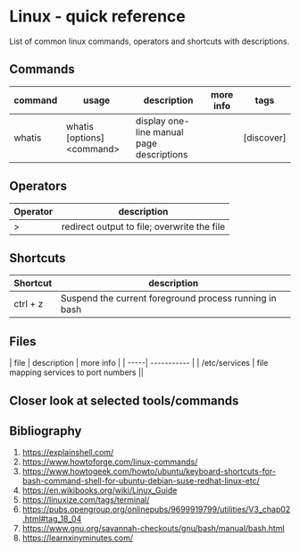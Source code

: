 # Linux - quick reference

List of common linux commands, operators and shortcuts with descriptions.

## Commands

| command | usage | description | more info | tags |
| --------| ----- |------------ | --------- | ---- |
|whatis|whatis [options] <command\>|display one-line manual page descriptions||[discover]|

## Operators

| Operator | description |
| ---------| ----------- |
|>|redirect output to file; overwrite the file |

## Shortcuts

| Shortcut | description |
| ---------| ----------- |
|ctrl + z|Suspend the current foreground process running in bash |

## Files

| file | description | more info |
| -----| ----------- |
| /etc/services | file mapping services to port numbers ||


## Closer look at selected tools/commands

## Bibliography

1. https://explainshell.com/
2. https://www.howtoforge.com/linux-commands/
3. https://www.howtogeek.com/howto/ubuntu/keyboard-shortcuts-for-bash-command-shell-for-ubuntu-debian-suse-redhat-linux-etc/
4. https://en.wikibooks.org/wiki/Linux_Guide
5. https://linuxize.com/tags/terminal/
6. https://pubs.opengroup.org/onlinepubs/9699919799/utilities/V3_chap02.html#tag_18_04
7. https://www.gnu.org/savannah-checkouts/gnu/bash/manual/bash.html
8. https://learnxinyminutes.com/
